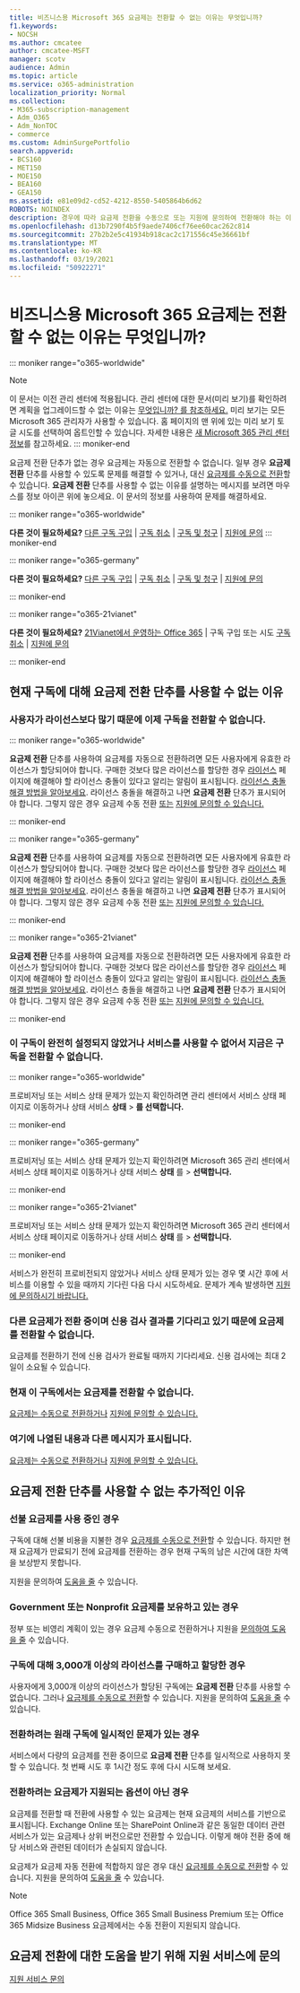 ```yaml
---
title: 비즈니스용 Microsoft 365 요금제는 전환할 수 없는 이유는 무엇입니까?
f1.keywords:
- NOCSH
ms.author: cmcatee
author: cmcatee-MSFT
manager: scotv
audience: Admin
ms.topic: article
ms.service: o365-administration
localization_priority: Normal
ms.collection:
- M365-subscription-management
- Adm_O365
- Adm_NonTOC
- commerce
ms.custom: AdminSurgePortfolio
search.appverid:
- BCS160
- MET150
- MOE150
- BEA160
- GEA150
ms.assetid: e81e09d2-cd52-4212-8550-5405864b6d62
ROBOTS: NOINDEX
description: 경우에 따라 요금제 전환을 수동으로 또는 지원에 문의하여 전환해야 하는 이유를 이해합니다.
ms.openlocfilehash: d13b7290f4b5f9aede7406cf76ee60cac262c814
ms.sourcegitcommit: 27b2b2e5c41934b918cac2c171556c45e36661bf
ms.translationtype: MT
ms.contentlocale: ko-KR
ms.lasthandoff: 03/19/2021
ms.locfileid: "50922271"
---
```

# <a name="why-cant-i-switch-microsoft-365-for-business-plans"></a>비즈니스용 Microsoft 365 요금제는 전환할 수 없는 이유는 무엇입니까?

::: moniker range="o365-worldwide"
> [!NOTE]
> 이 문서는 이전 관리 센터에 적용됩니다. 관리 센터에 대한 문서(미리 보기)를 확인하려면 계획을 업그레이드할 수 없는 이유는 [무엇입니까? 를 참조하세요.](upgrade-to-different-plan.md#why-cant-i-upgrade-plans) 미리 보기는 모든 Microsoft 365 관리자가 사용할 수 있습니다. 홈 페이지의 맨 위에 있는 미리 보기 토글 시도를 선택하여 옵트인할 수 있습니다.  자세한 내용은 [새 Microsoft 365 관리 센터 정보](../../admin/microsoft-365-admin-center-preview.md)를 참고하세요.
::: moniker-end

요금제 전환 단추가  없는 경우 요금제는 자동으로 전환할 수 없습니다. 일부 경우 **요금제 전환** 단추를 사용할 수 있도록 문제를 해결할 수 있거나, 대신 [요금제를 수동으로 전환](switch-plans-manually.md)할 수 있습니다. **요금제 전환** 단추를 사용할 수 없는 이유를 설명하는 메시지를 보려면 마우스를 정보 아이콘 위에 놓으세요. 이 문서의 정보를 사용하여 문제를 해결하세요.
  
::: moniker range="o365-worldwide"

 **다른 것이 필요하세요?** [다른 구독 구입](../try-or-buy-microsoft-365.md)  |  [구독 취소](cancel-your-subscription.md)  |  [구독 및 청구](../index.yml)  |  [지원에 문의](../../admin/contact-support-for-business-products.md)
::: moniker-end

::: moniker range="o365-germany"

 **다른 것이 필요하세요?** [다른 구독 구입](../try-or-buy-microsoft-365.md)  |  [구독 취소](cancel-your-subscription.md)  |  [구독 및 청구](../index.yml)  |  [지원에 문의](../../admin/contact-support-for-business-products.md)

::: moniker-end

::: moniker range="o365-21vianet"

 **다른 것이 필요하세요?** [21Vianet에서 운영하는 Office 365](../../admin/services-in-china/buy-or-try-subscriptions.md)  |  구독 구입 또는 시도 [구독 취소](cancel-your-subscription.md)  |  [지원에 문의](../../admin/contact-support-for-business-products.md)

::: moniker-end

## <a name="why-isnt-the-switch-plans-button-available-for-my-subscription"></a>현재 구독에 대해 요금제 전환 단추를 사용할 수 없는 이유

### <a name="you-cant-switch-subscriptions-now-because-you-have-more-users-than-licenses"></a>사용자가 라이선스보다 많기 때문에 이제 구독을 전환할 수 없습니다.

::: moniker range="o365-worldwide"

**요금제 전환** 단추를 사용하여 요금제를 자동으로 전환하려면 모든 사용자에게 유효한 라이선스가 할당되어야 합니다. 구매한 것보다 많은 라이선스를 할당한 경우 <a href="https://go.microsoft.com/fwlink/p/?linkid=842264" target="_blank">라이선스</a> 페이지에 해결해야 할 라이선스 충돌이 있다고 알리는 알림이 표시됩니다. [라이선스 충돌 해결 방법을 알아보세요](../../admin/manage/resolve-license-conflicts.md). 라이선스 충돌을 해결하고 나면 **요금제 전환** 단추가 표시되어야 합니다. 그렇지 않은 경우 요금제 수동 전환 [또는](switch-plans-manually.md) [지원에 문의할 수 있습니다.](../../admin/contact-support-for-business-products.md)

::: moniker-end

::: moniker range="o365-germany"

**요금제 전환** 단추를 사용하여 요금제를 자동으로 전환하려면 모든 사용자에게 유효한 라이선스가 할당되어야 합니다. 구매한 것보다 많은 라이선스를 할당한 경우 <a href="https://go.microsoft.com/fwlink/p/?linkid=848038" target="_blank">라이선스</a> 페이지에 해결해야 할 라이선스 충돌이 있다고 알리는 알림이 표시됩니다. [라이선스 충돌 해결 방법을 알아보세요](../../admin/manage/resolve-license-conflicts.md). 라이선스 충돌을 해결하고 나면 **요금제 전환** 단추가 표시되어야 합니다. 그렇지 않은 경우 요금제 수동 전환 [또는](switch-plans-manually.md) [지원에 문의할 수 있습니다.](../../admin/contact-support-for-business-products.md)

::: moniker-end

::: moniker range="o365-21vianet"

**요금제 전환** 단추를 사용하여 요금제를 자동으로 전환하려면 모든 사용자에게 유효한 라이선스가 할당되어야 합니다. 구매한 것보다 많은 라이선스를 할당한 경우 <a href="https://go.microsoft.com/fwlink/p/?linkid=850625" target="_blank">라이선스</a> 페이지에 해결해야 할 라이선스 충돌이 있다고 알리는 알림이 표시됩니다. [라이선스 충돌 해결 방법을 알아보세요](../../admin/manage/resolve-license-conflicts.md). 라이선스 충돌을 해결하고 나면 **요금제 전환** 단추가 표시되어야 합니다. 그렇지 않은 경우 요금제 수동 전환 [또는](switch-plans-manually.md) [지원에 문의할 수 있습니다.](../../admin/contact-support-for-business-products.md)

::: moniker-end

### <a name="you-cant-switch-subscriptions-right-now-because-this-subscription-isnt-fully-set-up-or-the-service-isnt-available"></a>이 구독이 완전히 설정되지 않았거나 서비스를 사용할 수 없어서 지금은 구독을 전환할 수 없습니다.


::: moniker range="o365-worldwide"

프로비저닝 또는 서비스 상태 문제가 있는지 확인하려면 관리 <a href="https://go.microsoft.com/fwlink/p/?linkid=842900" target="_blank"></a> 센터에서 서비스 상태 페이지로 이동하거나 상태 서비스 **상태** \> **를 선택합니다.**

::: moniker-end

::: moniker range="o365-germany"

프로비저닝 또는 서비스 상태 문제가 있는지 확인하려면 Microsoft 365 <a href="https://go.microsoft.com/fwlink/p/?linkid=848042" target="_blank"></a> 관리 센터에서 서비스 상태 페이지로 이동하거나 상태 서비스 **상태** 를 \> **선택합니다.**

::: moniker-end

::: moniker range="o365-21vianet"

프로비저닝 또는 서비스 상태 문제가 있는지 확인하려면 Microsoft 365 <a href="https://go.microsoft.com/fwlink/p/?linkid=850629" target="_blank"></a> 관리 센터에서 서비스 상태 페이지로 이동하거나 상태 서비스 **상태** 를 \> **선택합니다.**

::: moniker-end

서비스가 완전히 프로비전되지 않았거나 서비스 상태 문제가 있는 경우 몇 시간 후에 서비스를 이용할 수 있을 때까지 기다린 다음 다시 시도하세요. 문제가 계속 발생하면 [지원에 문의하시기 바랍니다.](../../admin/contact-support-for-business-products.md)
  
### <a name="you-cant-switch-plans-because-another-plan-is-in-the-process-of-being-switched-and-is-pending-a-credit-check"></a>다른 요금제가 전환 중이며 신용 검사 결과를 기다리고 있기 때문에 요금제를 전환할 수 없습니다.

요금제를 전환하기 전에 신용 검사가 완료될 때까지 기다리세요. 신용 검사에는 최대 2일이 소요될 수 있습니다.
  
### <a name="currently-this-subscription-is-not-eligible-to-switch-plans"></a>현재 이 구독에서는 요금제를 전환할 수 없습니다.

[요금제는 수동으로 전환하거나](switch-plans-manually.md) [지원에 문의할 수 있습니다.](../../admin/contact-support-for-business-products.md)
  
### <a name="i-see-a-different-message-than-whats-listed-here"></a>여기에 나열된 내용과 다른 메시지가 표시됩니다.

[요금제는 수동으로 전환하거나](switch-plans-manually.md) [지원에 문의할 수 있습니다.](../../admin/contact-support-for-business-products.md)
  
## <a name="additional-reasons-the-switch-plans-button-is-unavailable"></a>요금제 전환 단추를 사용할 수 없는 추가적인 이유

### <a name="you-have-a-prepaid-plan"></a>선불 요금제를 사용 중인 경우

구독에 대해 선불 비용을 지불한 경우 [요금제를 수동으로 전환](switch-plans-manually.md)할 수 있습니다. 하지만 현재 요금제가 만료되기 전에 요금제를 전환하는 경우 현재 구독의 남은 시간에 대한 차액을 보상받지 못합니다.
  
지원을 문의하여 [도움을 줄](../../admin/contact-support-for-business-products.md) 수 있습니다.
  
### <a name="you-have-a-government-or-non-profit-plan"></a>Government 또는 Nonprofit 요금제를 보유하고 있는 경우

정부 또는 비영리 계획이 있는 [](switch-plans-manually.md) 경우 요금제 수동으로 전환하거나 지원을 [문의하여 도움을 줄](../../admin/contact-support-for-business-products.md) 수 있습니다.
  
### <a name="3000-or-more-licenses-have-been-purchased-and-assigned-for-the-subscription"></a>구독에 대해 3,000개 이상의 라이선스를 구매하고 할당한 경우

사용자에게 3,000개 이상의 라이선스가 할당된 구독에는 **요금제 전환** 단추를 사용할 수 없습니다. 그러나 [요금제를 수동으로 전환](switch-plans-manually.md)할 수 있습니다. 지원을 문의하여 [도움을 줄](../../admin/contact-support-for-business-products.md) 수 있습니다.
  
### <a name="the-subscription-that-you-want-to-switch-from-has-a-temporary-issue"></a>전환하려는 원래 구독에 일시적인 문제가 있는 경우

서비스에서 다량의 요금제를 전환 중이므로 **요금제 전환** 단추를 일시적으로 사용하지 못할 수 있습니다. 첫 번째 시도 후 1시간 정도 후에 다시 시도해 보세요.
  
### <a name="the-plan-that-you-want-to-switch-to-isnt-a-supported-option"></a>전환하려는 요금제가 지원되는 옵션이 아닌 경우

요금제를 전환할 때 전환에 사용할 수 있는 요금제는 현재 요금제의 서비스를 기반으로 표시됩니다. Exchange Online 또는 SharePoint Online과 같은 동일한 데이터 관련 서비스가 있는 요금제나 상위 버전으로만 전환할 수 있습니다. 이렇게 해야 전환 중에 해당 서비스와 관련된 데이터가 손실되지 않습니다.
  
요금제가 요금제 자동 전환에 적합하지 않은 경우 대신 [요금제를 수동으로 전환](switch-plans-manually.md)할 수 있습니다. 지원을 문의하여 [도움을 줄](../../admin/contact-support-for-business-products.md) 수 있습니다.
  
> [!NOTE]
> Office 365 Small Business, Office 365 Small Business Premium 또는 Office 365 Midsize Business 요금제에서는 수동 전환이 지원되지 않습니다.
  
## <a name="call-support-to-help-you-switch-plans"></a>요금제 전환에 대한 도움을 받기 위해 지원 서비스에 문의

[지원 서비스 문의](../../admin/contact-support-for-business-products.md)